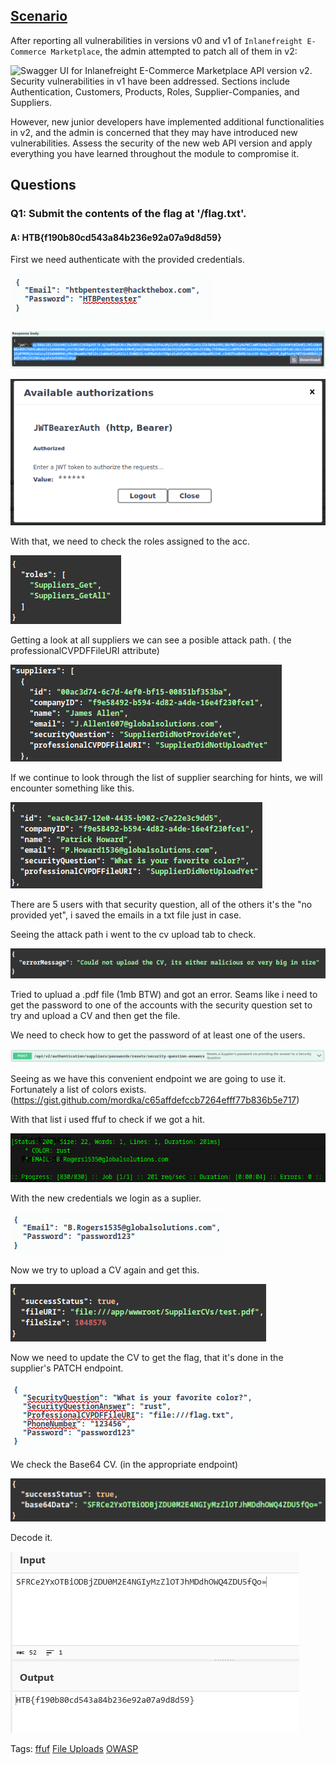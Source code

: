 
## [Scenario](https://academy.hackthebox.com/beta/module/268/section/3071#scenario)

After reporting all vulnerabilities in versions v0 and v1 of `Inlanefreight E-Commerce Marketplace`, the admin attempted to patch all of them in v2:

![Swagger UI for Inlanefreight E-Commerce Marketplace API version v2. Security vulnerabilities in v1 have been addressed. Sections include Authentication, Customers, Products, Roles, Supplier-Companies, and Suppliers.](https://academy.hackthebox.com/storage/modules/268/Skills_Assessment_Image_1.png)

However, new junior developers have implemented additional functionalities in v2, and the admin is concerned that they may have introduced new vulnerabilities. Assess the security of the new web API version and apply everything you have learned throughout the module to compromise it.



## Questions

### Q1: Submit the contents of the flag at '/flag.txt'.

#### A: HTB{f190b80cd543a84b236e92a07a9d8d59}

First we need authenticate with the provided credentials.

![](../../Img/Pasted%20image%2020251023174352.png)

![](../../Img/Pasted%20image%2020251023174414.png)

![](../../Img/Pasted%20image%2020251023174428.png)

With that, we need to check the roles assigned to the acc.

![](../../Img/Pasted%20image%2020251023174508.png)

Getting a look at all suppliers we can see a posible attack path. ( the professionalCVPDFFileURI attribute)

![](../../Img/Pasted%20image%2020251023174707.png)

If we continue to look through the list of supplier searching for hints, we will encounter something like this.

![](../../Img/Pasted%20image%2020251023175033.png)

There are 5 users with that security question, all of the others it's the "no provided yet", i saved the emails in a txt file just in case.

Seeing the attack path i went to the cv upload tab to check.

![](../../Img/Pasted%20image%2020251023180012.png)

Tried to upluad a .pdf file (1mb BTW) and got an error.
Seams like i need to get the password to one of the accounts with the security question set to try and upload a CV and then get the file.

We need to check how to get the password of at least one of the users.

![](../../Img/Pasted%20image%2020251023181206.png)

Seeing as we have this convenient endpoint we are going to use it.
Fortunately a list of colors exists. (https://gist.github.com/mordka/c65affdefccb7264efff77b836b5e717)

With that list i used ffuf to check if we got a hit.

![](../../Img/Pasted%20image%2020251023182010.png)

With the new credentials we login as a suplier.

![](../../Img/Pasted%20image%2020251023182122.png)

Now we try to upload a CV again and get this.

![](../../Img/Pasted%20image%2020251023182231.png)

Now we need to update the CV to get the flag, that it's done in the supplier's PATCH endpoint.

![](../../Img/Pasted%20image%2020251023182525.png)

We check the Base64 CV. (in the appropriate endpoint)

![](../../Img/Pasted%20image%2020251023182654.png)

Decode it.

![](../../Img/Pasted%20image%2020251023182735.png)


Tags: [ffuf](../../Index/ffuf.md) [File Uploads](../../Index/File%20Uploads.md) [OWASP](../../Index/OWASP.md) 


